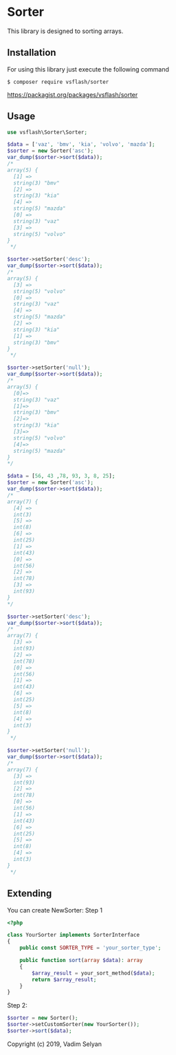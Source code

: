 Sorter
===============

This library is designed to sorting arrays.

Installation
------------

For using this library just execute the following command
```
$ composer require vsflash/sorter
```
https://packagist.org/packages/vsflash/sorter

Usage
-----
```php
use vsflash\Sorter\Sorter;

$data = ['vaz', 'bmv', 'kia', 'volvo', 'mazda'];
$sorter = new Sorter('asc');
var_dump($sorter->sort($data));
/*
array(5) {
  [1] =>
  string(3) "bmv"
  [2] =>
  string(3) "kia"
  [4] =>
  string(5) "mazda"
  [0] =>
  string(3) "vaz"
  [3] =>
  string(5) "volvo"
}
 */

$sorter->setSorter('desc');
var_dump($sorter->sort($data));
/*
array(5) {
  [3] =>
  string(5) "volvo"
  [0] =>
  string(3) "vaz"
  [4] =>
  string(5) "mazda"
  [2] =>
  string(3) "kia"
  [1] =>
  string(3) "bmv"
}
 */

$sorter->setSorter('null');
var_dump($sorter->sort($data));
/*
array(5) {
  [0]=>
  string(3) "vaz"
  [1]=>
  string(3) "bmv"
  [2]=>
  string(3) "kia"
  [3]=>
  string(5) "volvo"
  [4]=>
  string(5) "mazda"
}
*/

$data = [56, 43 ,78, 93, 3, 8, 25];
$sorter = new Sorter('asc');
var_dump($sorter->sort($data));
/*
array(7) {
  [4] =>
  int(3)
  [5] =>
  int(8)
  [6] =>
  int(25)
  [1] =>
  int(43)
  [0] =>
  int(56)
  [2] =>
  int(78)
  [3] =>
  int(93)
}
*/

$sorter->setSorter('desc');
var_dump($sorter->sort($data));
/*
array(7) {
  [3] =>
  int(93)
  [2] =>
  int(78)
  [0] =>
  int(56)
  [1] =>
  int(43)
  [6] =>
  int(25)
  [5] =>
  int(8)
  [4] =>
  int(3)
}
 */

$sorter->setSorter('null');
var_dump($sorter->sort($data));
/*
array(7) {
  [3] =>
  int(93)
  [2] =>
  int(78)
  [0] =>
  int(56)
  [1] =>
  int(43)
  [6] =>
  int(25)
  [5] =>
  int(8)
  [4] =>
  int(3)
}
 */
```

Extending
---------
You can create NewSorter:
Step 1
```php
<?php

class YourSorter implements SorterInterface
{
    public const SORTER_TYPE = 'your_sorter_type';

    public function sort(array $data): array
    {
        $array_result = your_sort_method($data);
        return $array_result;
    }
}
```
Step 2:
```php
$sorter = new Sorter();
$sorter->setCustomSorter(new YourSorter());
$sorter->sort($data);
```

Copyright (c) 2019, Vadim Selyan
